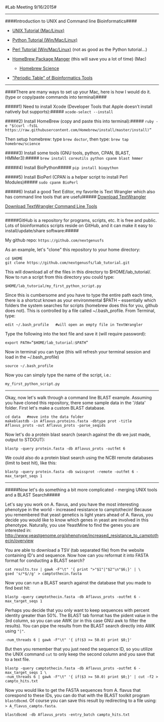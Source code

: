 #Lab Meeting 9/16/2015#

___
####Introduction to UNIX and Command line Bioinformatics####

* [UNIX Tutorial (Mac/Linux)](http://www.ee.surrey.ac.uk/Teaching/Unix/unix1.html)

* [Python Tutorial (Win/Mac/Linux)](https://www.codecademy.com/en/tracks/python)

* [Perl Tutorial (Win/Mac/Linux)](http://learn-perl.org) (not as good as the Python tutorial…)

* [HomeBrew Package Manger](http://brew.sh) (this will save you a lot of time) (Mac)
    * [Homebrew Science](https://github.com/Homebrew/homebrew-science)

* ["Periodic Table" of Bioinformatics Tools](http://elements.eaglegenomics.com)


___
####There are many ways to set up your Mac, here is how I would do it. (type or copy/paste commands into terminal)####



#####1) Need to install Xcode (Developer Tools that Apple doesn’t install natively but supports):#####
```xcode-select --install```

#####2) Install HomeBrew (copy and paste this into terminal):#####
```ruby -e "$(curl -fsSL https://raw.githubusercontent.com/Homebrew/install/master/install)”```

Then setup homebrew: type `brew doctor`, then type: `brew tap homebrew/science`

#####3) Install some tools (GNU tools, python, CPAN, BLAST, HMMer3):#####
```brew install coreutils python cpanm blast hmmer```

#####4) Install BioPython#####
```pip install biopython```

#####5) Install BioPerl (CPAN is a helper script to install Perl Modules)#####
```sudo cpanm BioPerl```

#####6) Install a good Text Editor, my favorite is Text Wrangler which also has command line tools that are useful#####
[Download TextWrangler](https://s3.amazonaws.com/BBSW-download/TextWrangler_4.5.12.dmg)

[Download TextWrangler Command Line Tools](http://pine.barebones.com/files/tw-cmdline-tools-4512.zip)


___
#####GitHub is a repository for programs, scripts, etc.  It is free and public.  Lots of bioinformatics scripts reside on GitHub, and it can make it easy to install/update/share software:#####

My github repo: `https://github.com/nextgenusfs`

As an example, let's "clone" this repository to your home directory:

```UNIX
cd $HOME
git clone https://github.com/nextgenusfs/lab_tutorial.git
```

This will download all of the files in this directory to $HOME/lab_tutorial/.  Now to run a script from this directory you could type:

`$HOME/lab_tutorial/my_first_python_script.py`

Since this is cumbersome and you have to type the entire path each time, there is a shortcut known as your environmental $PATH – essentially which folders the system searches for scripts (homebrew does this for you, github does not). This is controlled by a file called ~/.bash_profile.  From Terminal, type:

`edit ~/.bash_profile   #will open an empty file in TextWrangler`

Type the following into the text file and save it (will require password):

`export PATH=”$HOME/lab_tutorial:$PATH”`

Now in terminal you can type (this will refresh your terminal session and load in the ~/.bash_profile)

`source ~/.bash_profile`

Now you can simply type the name of the script, i.e.:

`my_first_python_script.py`

___

Okay, now let's walk through a command line BLAST example.  Assuming you have cloned this repository, there some sample data in the '/data' folder.  First let's make a custom BLAST database.
```
cd data   #move into the data folder
makeblastdb -in Aflavus.proteins.fasta -dbtype prot -title Aflavus_prots -out Aflavus_prots -parse_seqids
```

Now let's do a protein blast search (search against the db we just made, output to STDOUT):

`blastp -query protein.fasta -db Aflavus_prots -outfmt 6`

We could also do a protein blast search using the NCBI remote databases (limit to best hit), like this:

`blastp -query protein.fasta -db swissprot -remote -outfmt 6 -max_target_seqs 1`

___

#####Now let's do something a bit more complicated - merging UNIX tools and a BLAST Search#####

Let's say you work on A. flavus, and you have the most interesting phenotype in the world - increased resistance to camptothecin! Because you remembered that yeast genetics is light years ahead of A. flavus, you decide you would like to know which genes in yeast are involved in this phenotype.  Naturally, you use YeastMine to find the genes you are interested in: http://www.yeastgenome.org/phenotype/increased_resistance_to_camptothecin/overview

You are able to download a TSV (tab separated file) from the website containing ID's and sequence.  Now how can you reformat it into FASTA format for conducting a BLAST search?

```
cat results.tsv | gawk -F"\t" '{ print ">"$1"|"$2"\n"$6;}' | \
gsed 's/*$//g' > camptothecin.fasta
```

Now you can run a BLAST search against the database that you made to find best hit:

`blastp -query camptothecin.fasta -db Aflavus_prots -outfmt 6 -max_target_seqs 1`

Perhaps you decide that you only want to keep sequences with percent identity greater than 50%.  The BLAST tab format has the pident value in the 3rd column, so you can use AWK (or in this case GNU awk to filter the results).  You can pipe the results from the BLAST search directly into AWK using `"|"`.

```blastp -query camptothecin.fasta -db Aflavus_prots -outfmt 6 -max_target_seqs 1 \
-num_threads 6 | gawk -F"\t" '{ if($3 >= 50.0) print $0;}'
```

But then you remember that you just need the sequence ID, so you utilize the UNIX command `cut` to only keep the second column and you save that to a text file.

```
blastp -query camptothecin.fasta -db Aflavus_prots -outfmt 6 -max_target_seqs 1 \
-num_threads 6 | gawk -F"\t" '{ if($3 >= 50.0) print $0;}' | cut -f2 > campto_hits.txt
```

Now you would like to get the FASTA sequences from A. flavus that corespond to these IDs, you can do that with the BLAST toolkit program `blastdbcmd`.  Of course you can save this result by redirecting to a file using: `> A_flavus_campto.fasta`.

`blastdbcmd -db Aflavus_prots -entry_batch campto_hits.txt`  




